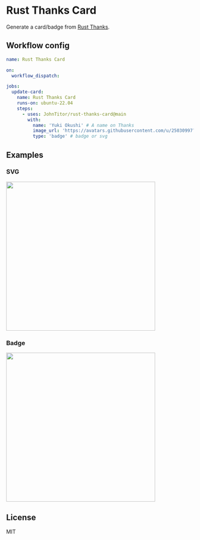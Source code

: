 # Rust Thanks Card

Generate a card/badge from [Rust Thanks](https://thanks.rust-lang.org/).

## Workflow config

```yaml
name: Rust Thanks Card

on:
  workflow_dispatch:

jobs:
  update-card:
    name: Rust Thanks Card
    runs-on: ubuntu-22.04
    steps:
      - uses: JohnTitor/rust-thanks-card@main
        with:
          name: 'Yuki Okushi' # A name on Thanks
          image_url: 'https://avatars.githubusercontent.com/u/25030997?v=4' # An image URL to be used in a SVG
          type: 'badge' # badge or svg
```

## Examples

### SVG

<img src="https://cardivo-woad.vercel.app/api?name=Rust%20Contribution%20Stats%0A&description=Contributions%F0%9F%93%9D:%201441%20%20%20%20Rank%F0%9F%8F%86:%2033&image=https://avatars.githubusercontent.com/u/25030997?v=4&backgroundColor=%23ecf0f1&disableAnimation=true" width="400">

### Badge

<img src="https://img.shields.io/badge/Rust%20Contributions-1441%20contibutions,%2033rd-orange?logo=rust" width="400">

## License

MIT
